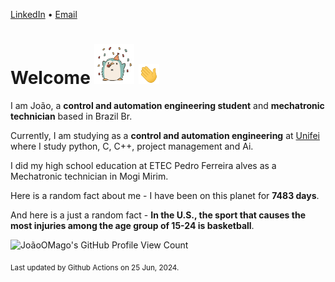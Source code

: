[LinkedIn](https://www.linkedin.com/in/joão-pedro-gozzoli-b95641301/) &bull;
[Email](joaopedrogozzoli@gmail.com)

# Welcome <img src="happy.gif" height="64px" /> <img src="wave.gif" height="32px" />

I am João, a  **control and automation engineering student** and **mechatronic technician** based in Brazil Br.

Currently, I am studying as a **control and automation engineering** at [Unifei](https://unifei.edu.br) where I study python, C, C++, project management and Ai.

I did my high school education at ETEC Pedro Ferreira alves as a Mechatronic technician in Mogi Mirim.

Here is a random fact about me - I have been on this planet for **7483 days**.

And here is a just a random fact -  **In the U.S., the sport that causes the most injuries among the age group of 15-24 is basketball**.

![JoãoOMago's GitHub Profile View Count](https://komarev.com/ghpvc/?username=JoaoOMago)

<sub>Last updated by Github Actions on 25 Jun, 2024.</sub>
